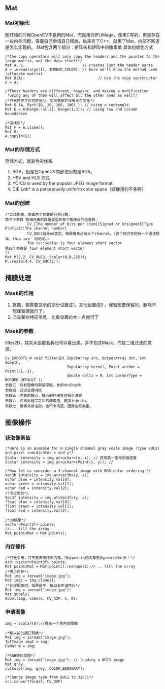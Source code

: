 ## Mat 
### Mat初始化
刚开始的时候OpenCV不是用的Mat，而是用的IPLIMage，使用C写的，但是存在一些内存问题，需要自己申请自己释放，后来有了C++，就用了Mat，内部不知道是怎么实现的。
Mat包含两个部分：矩阵头和矩阵中的像素值
具体初始化方式
```
/*the copy operators will only copy the headers and the pointer to the large matrix, not the data itself*/
Mat A, C;                          // creates just the header parts
A = imread(argv[1], IMREAD_COLOR); // here we'll know the method used (allocate matrix)
Mat B(A);                                 // Use the copy constructor
C = A;  

/*Their headers are different, however, and making a modification
 *using any of them will affect all the other ones as well*/
/*只是拷贝了对应的地址，实际数据并没有发生变化*/
Mat D (A, Rect(10, 10, 100, 100) ); // using a rectangle
Mat E = A(Range::all(), Range(1,3)); // using row and column boundaries

/*深拷贝*/
Mat F = A.clone();
Mat G;
A.copyTo(G);
```
### Mat的存储方式
存储方式，就是色彩体系    
1. RGB，但是在OpenCV内部使用的是BGR。   
2. HSV and HLS 方式   
3. YCrCb is used by the popular JPEG image format.
4. CIE L*a*b* is a perceptually uniform color space（好像用的不多啊）

### Mat的创建

```
/*二维图像，前面两个参数是行列计数，
第三个参数 存储元素的数据类型和每个矩阵点的信道数：
          CV_[The number of bits per item][Signed or Unsigned][Type Prefix]C[The channel number]
          CV_8UC3就是u8类型，每隔像素点有三个channel。（这个地方官网有一个语法错误，this are  哈哈哈。）
          The cv::Scalar is four element short vector
第四个参数是 four element short vector
*/
Mat M(2,2, CV_8UC3, Scalar(0,0,255));
M.create(4,4, CV_8UC(2));

```

## 掩膜处理
### Mask的作用
1. 抠图，把需要显示的部分设置成1，其他设置成0 ，保留想要保留的，删除不想保留德就行了。
2. 凸显某些特征信息，比重设置的大一点就行了
### Mask的参数
filter2D，其实从函数名称也可以看出来，并不包含Mask，而是二维过滤的意思。
```
CV_EXPORTS_W void filter2D( InputArray src, OutputArray dst, int ddepth,
                            InputArray kernel, Point anchor = Point(-1,-1),
                            double delta = 0, int borderType = BORDER_DEFAULT );
参数三：目标图像的期望深度。也即dstDepth
参数四：过滤处理内核
参数五：内核的锚点，锚点的作用暂时搞不清楚
参数六：内核处理完之后的像素值，再加上delta。
参数七：像素外推准则。也不太清楚。图像边框类型。
```
## 图像操作
### 获取像素值
```
/*Here is an example for a single channel grey scale image (type 8UC1) and pixel coordinates x and y*/
Scalar intensity = img.at<uchar>(y, x); // 获取某一坐标的强度值
Scalar intensity = img.at<uchar>(Point(x, y)); //

/*Now let us consider a 3 channel image with BGR color ordering */
Vec3b intensity = img.at<Vec3b>(y, x);
uchar blue = intensity.val[0];
uchar green = intensity.val[1];
uchar red = intensity.val[2];
/*浮点型的*/
Vec3f intensity = img.at<Vec3f>(y, x);
float blue = intensity.val[0];
float green = intensity.val[1];
float red = intensity.val[2];

/*3D模型*/
vector<Point2f> points;
//... fill the array
Mat pointsMat = Mat(points);
```

### 内存操作
```
/*只是引用，并不是直接拷贝内存，所以points的内存要比pointsMat长！*/
std::vector<Point3f> points;
Mat pointsMat = Mat(points).reshape(1);// .. fill the array
/*拷贝内存*/
Mat img = imread("image.jpg");
Mat img1 = img.clone();
/*处理图像时，如果是空，接口会申请内存*/
Mat img = imread("image.jpg");
Mat sobelx;
Sobel(img, sobelx, CV_32F, 1, 0);
```

### 申请图像
```
img = Scalar(0);//得到一个黑色的图像

/*和以前的接口转换*/
Mat img = imread("image.jpg");
IplImage img1 = img;
CvMat m = img;

/*RGB转灰度图*/
Mat img = imread("image.jpg"); // loading a 8UC3 image
Mat grey;
cvtColor(img, grey, COLOR_BGR2GRAY);

/*Change image type from 8UC1 to 32FC1*/
src.convertTo(dst, CV_32F)
```

